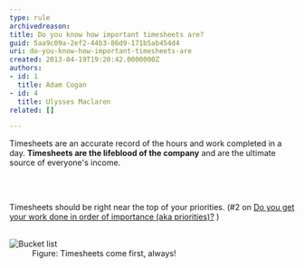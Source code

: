 ```yaml
---
type: rule
archivedreason: 
title: Do you know how important timesheets are?
guid: 5aa9c09a-2ef2-44b3-86d9-171b5ab454d4
uri: do-you-know-how-important-timesheets-are
created: 2013-04-19T19:20:42.0000000Z
authors:
- id: 1
  title: Adam Cogan
- id: 4
  title: Ulysses Maclaren
related: []

---
```



<p>Timesheets are an accurate record of the hours and work completed in a day. <strong>Timesheets are the lifeblood of the company</strong> and are the ultimate source of everyone's income. </p>
<br><excerpt class='endintro'></excerpt><br>
<p>Timesheets should be right near the top of your priorities. (#2 on <a href="/Management/Rules-to-Better-Software-Consultants-Working-in-a-Team/Pages/Do-you-get-your-work-done-in-order-of-importance.aspx">Do you get your work done in order of importance (aka priorities)?</a>&#160;)</p><dl class="image"><dt>&#160;</dt><dt><img alt="Bucket list" src="/Management/Rules-to-Better-Timesheets/PublishingImages/Bucket-list.jpg" /></dt><dd>Figure&#58; Timesheets come first, always!</dd></dl>


